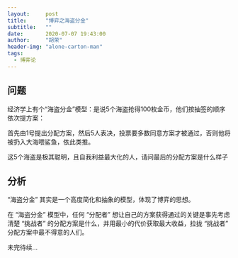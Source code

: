 ```yaml
---
layout:     post
title:      "博弈之海盗分金"
subtitle:   ""
date:       2020-07-07 19:43:00
author:     "胡荣"
header-img: "alone-carton-man"
tags:
  - 博弈论
---
```


## 问题

经济学上有个“海盗分金”模型：是说5个海盗抢得100枚金币，他们按抽签的顺序依次提方案：

首先由1号提出分配方案，然后5人表决，投票要多数同意方案才被通过，否则他将被扔入大海喂鲨鱼，依此类推。

这5个海盗是极其聪明，且自我利益最大化的人，请问最后的分配方案是什么样子

## 分析

“海盗分金” 其实是一个高度简化和抽象的模型，体现了博弈的思想。

在 “海盗分金” 模型中，任何 “分配者” 想让自己的方案获得通过的关键是事先考虑清楚 “挑战者” 的分配方案是什么，并用最小的代价获取最大收益，拉拢 “挑战者” 分配方案中最不得意的人们。

未完待续...

[1]: https://zhuanlan.zhihu.com/p/64311616
